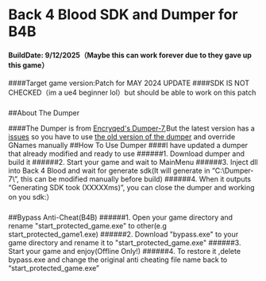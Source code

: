 # Back 4 Blood SDK and Dumper for B4B

#### BuildDate: 9/12/2025（Maybe this can work forever due to they gave up this game）
####Target game version:Patch for MAY 2024 UPDATE
####SDK IS NOT CHECKED（im a ue4 beginner lol）but should be able to work on this patch
### 
##About The Dumper

####The Dumper is from [Encryqed's Dumper-7](https://github.com/Encryqed/Dumper-7),But the latest version has a [issues](https://github.com/Encryqed/Dumper-7/issues/292) so you have to use [the old version of the dumper](https://github.com/Encryqed/Dumper-7/tree/a1c081109d3191eaba140f6f26f2daf9fd102b7c) and override GNames manually
##How To Use Dumper
####I have updated a dumper that already modified and ready to use
######1. Download dumper and build it
######2. Start your game and wait to MainMenu
######3. Inject dll into Back 4 Blood and wait for generate sdk(It will generate in “C:\Dumper-7\”, this can be modified manually before build)
######4. When it outputs “Generating SDK took (XXXXXms)”, you can close the dumper and working on you sdk:）
### 
##Bypass Anti-Cheat(B4B)
######1. Open your game directory and rename "start_protected_game.exe" to other(e.g start_protected_game1.exe)
######2. Download "bypass.exe" to your game directory and rename it to "start_protected_game.exe"
######3. Start your game and enjoy(Offline Only!)
######4. To restore it ,delete bypass.exe and change the original anti cheating file name back to “start_protected_game.exe”




